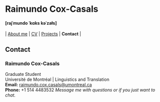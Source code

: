# Raimundo Cox-Casals
#### [rajˈmundo ˈkɑks kəˈzaɫs]

| [About me](README.md) | [CV](cv.md) | [Projects](projects.md) | **Contact** |

## Contact
### Raimundo Cox-Casals
Graduate Student  
Université de Montréal | Linguistics and Translation  
**Email:** raimundo.cox.casals@umontreal.ca  
**Phone:** +1 514 4483532
_Message me with questions or if you just want to chat._
